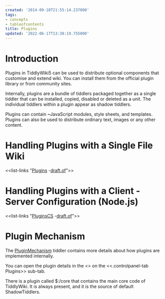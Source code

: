```yaml
---
created: '2014-09-10T21:55:14.237000'
tags:
- concepts
- tableofcontents
title: Plugins
updated: '2022-06-17T13:38:19.755000'
---
```


# Introduction

Plugins in TiddlyWiki5 can be used to distribute optional components that customise and extend wiki. You can install them from the official plugin library or from community sites.

Internally, plugins are a bundle of tiddlers packaged together as a single tiddler that can be installed, copied, disabled or deleted as a unit. The individual tiddlers within a plugin appear as shadow tiddlers. 

Plugins can contain ~JavaScript modules, style sheets, and templates. Plugins can also be used to distribute ordinary text, images or any other content.

# Handling Plugins with a Single File Wiki

<<list-links "[Plugins](tiddlywiki://Plugins) -[draft.of](tiddlywiki://draft.of)">>

# Handling Plugins with a Client - Server Configuration (Node.js)

<<list-links "[PluginsCS](tiddlywiki://PluginsCS) -[draft.of](tiddlywiki://draft.of)">>

# Plugin Mechanism

The [PluginMechanism](./PluginMechanism.md) tiddler contains more details about how plugins are implemented internally. 

You can open the plugin details in the <<controlPanel-plugin-link>> on the <<.controlpanel-tab Plugins>> sub-tab.

There is a plugin called $:/core that contains the main core code of TiddlyWiki. It is always present, and it is the source of default ShadowTiddlers.